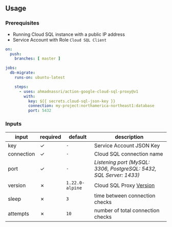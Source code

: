 ## Usage

### Prerequisites

- Running Cloud SQL instance with a public IP address
- Service Account with Role `Cloud SQL Client`

```yaml
on:
  push:
    branches: [ master ]

jobs:
  db-migrate:
    runs-on: ubuntu-latest

    steps:
      - uses: ahmadnassri/action-google-cloud-sql-proxy@v1
        with:
          key: ${{ secrets.cloud-sql-json-key }}
          connection: my-project:northamerica-northeast1:database
          port: 5432
```

### Inputs

| input      | required | default         | description                                                        |
| ---------- | -------- | --------------- | ------------------------------------------------------------------ |
| key        | ✓        | `-`             | Service Account JSON Key                                           |
| connection | ✓        | `-`             | Cloud SQL connection name                                          |
| port       | ✓        | `-`             | _Listening port (MySQL: 3306, PostgreSQL: 5432, SQL Server: 1433)_ |
| version    | ✗        | `1.22.0-alpine` | Cloud SQL Proxy [Version][version]                                 |
| sleep      | ✗        | `3`             | time between connection checks                                     |
| attempts   | ✗        | `10`            | number of total connection checks                                  |

[version]: https://github.com/GoogleCloudPlatform/cloudsql-proxy/releases
